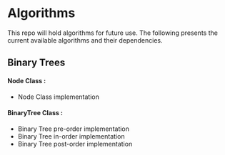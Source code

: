 # Algorithms

This repo will hold algorithms for future use. 
The following presents the current available algorithms and their dependencies.

## Binary Trees
#### Node Class :
+ Node Class implementation
#### BinaryTree Class :
  + Binary Tree pre-order implementation
  + Binary Tree in-order implementation
  + Binary Tree post-order implementation 
